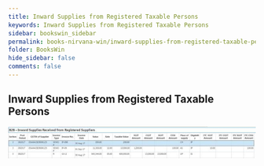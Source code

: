 ```yaml
---
title: Inward Supplies from Registered Taxable Persons
keywords: Inward Supplies from Registered Taxable Persons
sidebar: bookswin_sidebar
permalink: books-nirvana-win/inward-supplies-from-registered-taxable-persons.html
folder: BooksWin
hide_sidebar: false
comments: false
---
```


## Inward Supplies from Registered Taxable Persons

![](/images/gstr2-b2b-inwrd.jpg)
